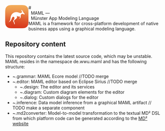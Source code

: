<img src="MAML_logo.png" width="75" align="left">
# <br /> &nbsp; MAML &#8212; <br /> &nbsp; Münster App Modeling Language
<br />
MAML is a framework for cross-platform development of native business apps using a graphical modeling language.

## Repository content
This repository contains the latest source code, which may be unstable.
MAML resides in the namespace de.wwu.maml and has the following structure:

* ~.grammar: MAML Ecore model //TODO merge
* ~.editor: MAML editor based on Eclipse Sirius //TODO merge
  * ~.design: The editor and its services
  * ~.diagram: Custom diagram elements for the editor
  * ~.dialog: Custom dialogs for the editor
* ~.inference: Data model inference from a graphical MAML artifact // TODO make a separate component
* ~.md2converter: Model-to-model transformation to the textual MD² DSL from which platform code can be generated according to the [MD² website](http://wwu-pi.github.io/md2-web/)
